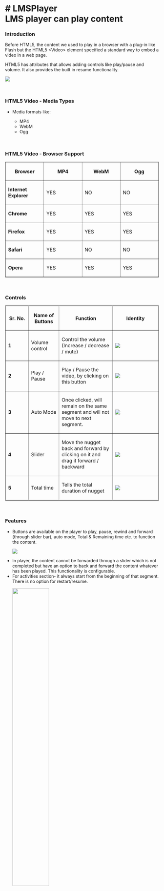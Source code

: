 <!DOCTYPE html>
<html lang="en">
	<head>
	</head>
	<body>
		<div class="container">
			<h1># LMSPlayer<br>LMS player can play content</h1>
			<h3>Introduction</h3>
			<p>Before HTML5, the content we used to play in a browser with a plug-in like Flash but the HTML5 &lt;Video&gt; element specified a standard way to embed a video in a web page.</p>
			<p>HTML5 has attributes that allows adding controls like play/pause and volume. It also provides the built in resume functionality.</p>
			<p><img src="images/html5-attributes.png"></p>
			<br>
			<h3>HTML5 Video - Media Types</h3>
			<ul>
				<li>Media formats like:</li>
				<ul>
					<li>MP4</li>
					<li>WebM</li>
					<li>Ogg</li>
				</ul>
			</ul>
			<p>&nbsp;</p>
			<h3>HTML5 Video - Browser Support</h3>
			<table width="100%" class="centre" frame="box" rules="all">
				<tbody>
					<tr>
						<th width="25%">
							<p><strong>Browser</strong></p>
						</th>
						<th width="25%">
							<p><strong>MP4</strong></p>
						</th>
						<th width="25%">
							<p><strong>WebM</strong></p>
						</th>
						<th width="25%">
							<p><strong>Ogg</strong></p>
						</th>
					</tr>
					<tr>
						<td width="25%">
							<p><strong>Internet Explorer</strong></p>
						</td>
						<td width="25%">
							<p>YES</p>
						</td>
						<td width="25%">
							<p>NO</p>
						</td>
						<td width="25%">
							<p>NO</p>
						</td>
					</tr>
					<tr>
						<td width="25%">
							<p><strong>Chrome</strong></p>
						</td>
						<td width="25%">
							<p>YES</p>
						</td>
						<td width="25%">
							<p>YES</p>
						</td>
						<td width="25%">
							<p>YES</p>
						</td>
					</tr>
					<tr>
						<td width="25%">
							<p><strong>Firefox</strong></p>
						</td>
						<td width="25%">
							<p>YES</p>
						</td>
						<td width="25%">
							<p>YES</p>
						</td>
						<td width="25%">
							<p>YES</p>
						</td>
					</tr>
					<tr>
						<td width="25%">
							<p><strong>Safari</strong></p>
						</td>
						<td width="25%">
							<p>YES</p>
						</td>
						<td width="25%">
							<p>NO</p>
						</td>
						<td width="25%">
							<p>NO</p>
						</td>
					</tr>
					<tr>
						<td width="25%">
							<p><strong>Opera</strong></p>
						</td>
						<td width="25%">
							<p>YES</p>
						</td>
						<td width="25%">
							<p>YES</p>
						</td>
						<td width="25%">
							<p>YES</p>
						</td>
					</tr>
				</tbody>
			</table>
			<p>&nbsp;</p>
			<h3>Controls</h3>
			<table width="100%" class="centre" frame="box" rules="all" s tyle="display:block;">
				<tbody>
					<tr>
						<th width="15%">
							<p><strong>Sr. No.</strong></p>
						</th>
						<th width="20%">
							<p><strong>Name of Buttons</strong></p>
						</th>
						<th width="35%">
							<p><strong>Function</strong></p>
						</th>
						<th width="30%">
							<p><strong>Identity</strong></p>
						</th>
					</tr>
					<tr>
						<td>
							<p><strong>1 </strong></p>
						</td>
						<td>
							<p>Volume control</p>
						</td>
						<td>
							<p>Control the volume (Increase / decrease / mute)</p>
						</td>
						<td><img src="images/vol.jpg"></td>
					</tr>
					<tr>
						<td>
							<p><strong>2</strong></p>
						</td>
						<td>
							<p>Play / Pause</p>
						</td>
						<td>
							<p>Play / Pause the video, by clicking on this button</p>
						</td>
						<td><img src="images/play.jpg"></td>
					</tr>
					<tr>
						<td>
							<p><strong>3 </strong></p>
						</td>
						<td>
							<p>Auto Mode</p>
						</td>
						<td>
							<p>Once clicked, will remain on the same segment and will not move to next segment.</p>
						</td>
						<td><img src="images/auto.jpg"></td>
					</tr>
					<tr>
						<td>
							<p><strong>4</strong></p>
						</td>
						<td>
							<p>Slider</p>
						</td>
						<td>
							<p>Move the nugget back and forward by clicking on it and drag it forward / backward</p>
						</td>
						<td wi dth="177"><img src="images/slider.jpg"></td>
					</tr>
					<tr>
						<td>
							<p><strong>5</strong></p>
						</td>
						<td>
							<p>Total time</p>
						</td>
						<td>
							<p>Tells the total duration of nugget</p>
						</td>
						<td><img src="images/time.jpg"></td>
					</tr>
				</tbody>
			</table>
			<p>&nbsp;</p>
			<h3>Features</h3>
			<ul>
				<li>Buttons are available on the player to play, pause, rewind and forward (through slider bar), auto mode, Total &amp; Remaining time etc. to function the content.
				<p><img src="images/controls.png"></p></li>
				<li>In player, the content cannot be forwarded through a slider which is not completed but have an option to back and forward the content whatever has been played. This functionality is configurable.</li>
				<li>For activities section- it always start from the beginning of that segment. There is no option for restart/resume.
				<p><img src="images/activity.png" width="50%"></p></li>
				<p>&nbsp;</p>
				<li>Activities that run in the player are like webpages/screens that are created using HTML5, CSS, Angular. These webpages contain functionalities like:
				<br><br>		
					<ol type="1">
						<li>User can select one answer for the asked question
						<p><img src="images/singletrue.png" width="50%"></p>
						</li>
						<p>&nbsp;</p>
						<li>User can select/deselect multiple answer for the asked question
						<p><img src="images/multians1.png" width="50%"></p>
						<p><img src="images/multians2.png" width="50%"></p>
						</li>
						<p>&nbsp;</p>
						<li>User also have options to move back or forward by clicking back/forward buttons inside the activity.</li>
						<li>Firework effect on selecting a correct option
						<p><img src="images/fireworks1.png" width="50%"></p>
						<p><img src="images/fireworks2.png" width="50%"></p>
						</li>
						<p>&nbsp;</p>
						<li>Shaking, Shuffling and Buzzer sound on selecting a wrong option.</li>
						<li>On answering a question correctly application automatically navigates to the next question in that activity (except for last question in the activity). At the last question of the activity aage badhein starts blinking after the user has answered the
							question correctly.</li>
						<li>A help button is placed to re-hear the audio.</li>
					</ol>
				</li>
				<li>Webpages/content screen is fully responsive i.e. it works on any screen resolution.
				<p><img src="images/responsive.png" width="50%"></p>
				</li>
				<li>Web pages can be viewed using many different devices: desktops, tablets, Web.</li>
				<li>Design, Color, Images are dynamic and can be changed as per requirement.<p>&nbsp;</p></li>
			</ul>
		</div>	
		<br>
		<div class="container">
			<h3>Creating New Content - for Activity Template</h3>
			<p><b>> Create a New Content Folder</b><br>- Initially you will get the folder structure as below:</p>			
			<p><img src="images/folderStructure.png"></p>
			<p>- Go to <b><i>sample_content</i></b> folder and create a <b>'public'</b> folder.</p>			
			<p><img src="images/publicFolder.png"></p>
			<p>- In public folder create a <b>New Folder</b>, e.g. create 'content1'.</p>			
			<p><img src="images/createFolder.png"></p>
			<p>
			- Create a <b>base.json</b> file inside <i>content1</i> folder. Internal structure of <i>base.json</i> looks as below – 
				<pre>
					{
						"autoplay": false,
						"contents": [
							"Q1",
							"Q2",
							"Q3"
						]
					}
				</pre>
			</p>
			<p><b>> Sequence of Question</b><br><blockquote>You will get questions in same sequence as it appears in 'base.json'. You can re-arrange the sequence of questions in 'base.json'.</blockquote></p>	<br>		
			<p><b>> Autoplay</b><br><blockquote>If autoplay (in 'base.json') is set to <b>true</b>, then the player will move on to the next activity after completion of the current playing activity. If autoplay is set to <b>false</b> then it will stay on the last question of the current playing activity.</blockquote></p><br>
			<p><b>> Contents</b><br>
			<blockquote>
				'contents' (in 'base.json') holds the list of all questions. In the above json file (base.json), there are three questions. Each question (Q1,Q2,Q3) represents their individual .json file such as <i>Q1.json</i>, <i>Q2.json</i>, <i>Q3.json</i>.<br>
				Sample structure of the json file will be as follows– 
				<pre>
				{
					"data": "Q1/Q1_data",
					"design": "Q1/Q1_design",
					"logic": "Q1/Q1_logic"
				}
				</pre>
			</blockquote></p><br>		
			<p><b>> Data</b><br>
			<blockquote>
				<b>'data'</b> points to a json file (<i>Q1_data.json</i>) which is inside the folder name <b>Q1</b>.<br>
				The file <b>Q1_data.json</b> consists of all the assets (Audio, Video, Images) required in a template. <br>The structure of <i>Q1_data.json</i> is shown below – 
				<pre>
				{
					"id": "Q001",
					"ques": {
						"text": "",
						"sound": "http://localhost:8080/tempfive/Q1.ogg",
						"imgsrc": "http://localhost:8080/tempfive/q1.png",
						"imgsrc_hover": "http://localhost:8080/tempfive/q1_hover.svg",
						"imgsrc_original": "http://localhost:8080/tempfive/q1.png"
					},
					"options": [{
							"id": "001",
							"custom_id": "0",
							"imgsrc": "http://localhost:8080/tempfive/q1_opt1.svg"
						},{
							"id": "002",
							"custom_id": "1",
							"imgsrc": "http://localhost:8080/tempfive/q1_opt2.svg"
						},{
							"id": "003",
							"custom_id": "2",
							"imgsrc": "http://localhost:8080/tempfive/q1_opt3.svg"
						}
					],
					"feedback": {
						"correct_ans_index": "2"
					}
				}
				</pre>
			</blockquote></p><br>
			<p><b>> Design</b><br>
			<blockquote>Here we put all the <b>Design</b> configuration to change the <i>look and feel</i> <b>dynamically</b>.</blockquote></p>
			<br>
			<p><b>> Logic</b><br>
				<blockquote>Here we put all the <b>Logic</b> configuration to change the <i>look and feel</i> <b>dynamically</b>.<br>The structure of <i>logic.json</i> looks as below:<br>
				<pre>
				{
					"type": 0
				}
				</pre>
				In the above code <b>"type"</b> represents the <i>type of template</i>. <br><br>For example :
				<table cellpadding="7" frame="box" rules="all" style="font-size:14px; text-align:center;">
					<tr>
						<th>Type</th>
						<th>Type value</th>
					</tr>
					<tr>
						<td>0</td>
						<td>video template</td>
					</tr>				
					<tr>
						<td>1</td>
						<td>sound  to image</td>
					</tr>				
					<tr>
						<td>2</td>
						<td>text to image</td>
					</tr>				
				</table>
				</blockquote>
			</p><br>
			<p></p>

			
			<br>
			<h3>Template - Definition and Types</h3>
			<p>A Template is a set of predefined functionalities like <i>'Multiple choice questions'</i>, <i>'Arrange the sentence'</i> etc. All the templates have different functionalities as shown below–
			</p>
			<ul>
				<li><i>Video Template</i><blockquote>This type of template is to play the video. It can play video from a specified position. Volume can also be adjusted with the help of slider.</blockquote></li>
				<li><i>Sound to Image</i><blockquote>User listens to the audio and selects the (correct) answer from the given options.</blockquote></li>
				<li><i>Letter to Image</i><blockquote>A letter will be displayed and the user will have to identify the correct Word that begins with or contains that letter in the word.</blockquote></li>
				<li><i>Arrange the Word or Sentence</i><blockquote>User will be given a jumbled word or sentence and has to re-arrange these to create a meaningful sentence or word.
				</blockquote></li>
			</ul>
			<p>Finally, the structure of <b>"content1"</b> folder will appear as below:</p>
			<p><img src="images/contentJson.png"></p>
			<p>*The 'content1' folder setup completes here.</p>
			<br>
			<h3>Next Step - Start Node Server</h3>
			<blockquote>To start the Node Server, follow up to <i>'new player > sample_content'</i> folder and open the command prompt here (shift + right click and select '<i>open command window here</i>' from contextual menu) and start node by typing <b>run.bat</b> in the command prompt and press 'enter'.</blockquote>
			<br>
			<h3>Integration with Player</h3>
			<blockquote>Go to- <i>new player >  latest_player > src > assets > config</i><br>
			Here user will get <b>init.json</b></blockquote>
			<p><img src="images/integration.png"></p>
			<p>The structure and source of the <b>init.json</b> file is shown below:</p>
			<pre>
			{
				"environment": {
					"standalone": {
						"enabled": true,
						"data": "{\"homePath\": \"home\",\"forwardEnabled\": true,\"playerPreview\": <br>false,\"sessionId\":\"kdfjddfk43243kjfkj\",\"files\":[{\"startAt\": 0,\"segmentId\": 201,\"file\": \"<br>http://localhost:8080/content1/\"},{\"startAt\": 0,\"segmentId\": 202,\"file\": \"http://localhost:8080/content2/\"}]}"
					},
					
					"lms": {
						"enabled": false
					}
				}
			}
			</pre>
			<p>In <i>init.json</i> file, if player is running in LMS then <i>'LMS Enabled'</i> option is true, else <i>'Standalone Enabled'</i> is true.</p>

			
			<ul>
				<li>Files <br><blockquote>In <i>init.json</i>, <b>'files'</b> shows list of all content folders.</blockquote></li>
				<li>startAt <br><blockquote>This shows the 'Time' in milliseconds, which specifies the begining time of the video. For example if you provide startAt value to 1000, then it will start video from 1 second.</blockquote></li>
				<li>Sequence of Templates <br><blockquote>You can specify the <i>sequence</i> of templates by re-arranging in init.json. In above json file first you will get template 1 and then template 2.</blockquote></li>
			</ul>
			<p>The content is now integrated with latest player, it's time to start the player by going to folder <i>new player > latest_player</i> and open command prompt from that location (shift + right click and select '<i>open command window here</i>' from contextual menu).<br>
				- Type <b>run.bat</b> in the command prompt and press 'enter'.<br>
				- Latest player will run on port no 4200. <br>
				- Hence, enter url <b>localhost:4200</b> in browser to view the content.
			</p>
			<br>
		</div>
	</body>
</html>